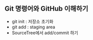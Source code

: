 ## Git 명령어와 GitHub 이해하기
* git init : 저장소 초기화
* git add : staging area 
* SourceTree에서 add/commit 하기
